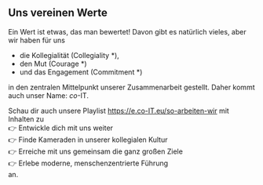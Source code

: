## Uns vereinen Werte

Ein Wert ist etwas, das man bewertet! Davon gibt es natürlich vieles, aber wir haben für uns

- die Kollegialität (Collegiality *),
- den Mut (Courage *)
- und das Engagement (Commitment *)

in den zentralen Mittelpunkt unserer Zusammenarbeit gestellt. Daher kommt auch unser Name: *co*-IT.

Schau dir auch unsere Playlist https://e.co-IT.eu/so-arbeiten-wir mit Inhalten zu \
👉 Entwickle dich mit uns weiter \
👉 Finde Kameraden in unserer kollegialen Kultur \
👉 Erreiche mit uns gemeinsam die ganz großen Ziele \
👉 Erlebe moderne, menschenzentrierte Führung \
an.
